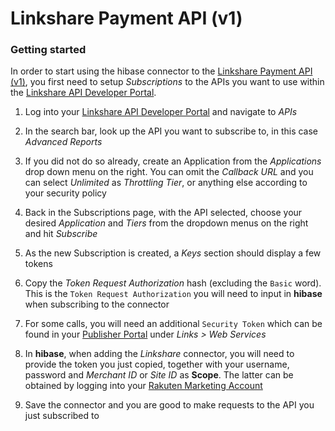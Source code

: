 # Linkshare Payment API (v1)

### Getting started

In order to start using the hibase connector to the [Linkshare Payment API (v1)](https://pubhelp.rakutenmarketing.com/hc/en-us/articles/201046046), you first need to setup *Subscriptions* to the APIs you want to use within the [Linkshare API Developer Portal](https://developers.rakutenmarketing.com/subscribe/site/pages/subscriptions.jag).

1. Log into your [Linkshare API Developer Portal](https://developers.rakutenmarketing.com/subscribe/site/pages/subscriptions.jag) and navigate to *APIs*

2. In the search bar, look up the API you want to subscribe to, in this case *Advanced Reports*

3. If you did not do so already, create an Application from the *Applications* drop down menu on the right. You can omit the *Callback URL* and you can select *Unlimited* as *Throttling Tier*, or anything else according to your security policy

4. Back in the Subscriptions page, with the API selected, choose your desired *Application* and *Tiers* from the dropdown menus on the right and hit *Subscribe*

5. As the new Subscription is created, a *Keys* section should display a few tokens

6. Copy the *Token Request Authorization* hash (excluding the `Basic` word). This is the `Token Request Authorization` you will need to input in **hibase** when subscribing to the connector

7. For some calls, you will need an additional `Security Token` which can be found in your [Publisher Portal](https://cli.linksynergy.com/cli/publisher/links/webServices.php) under *Links > Web Services*

8. In **hibase**, when adding the *Linkshare* connector, you will need to provide the token you just copied, together with your username, password and *Merchant ID* or *Site ID* as **Scope**. The latter can be obtained by logging into your [Rakuten Marketing Account](https://rakutenmarketing.com/)

9. Save the connector and you are good to make requests to the API you just subscribed to
